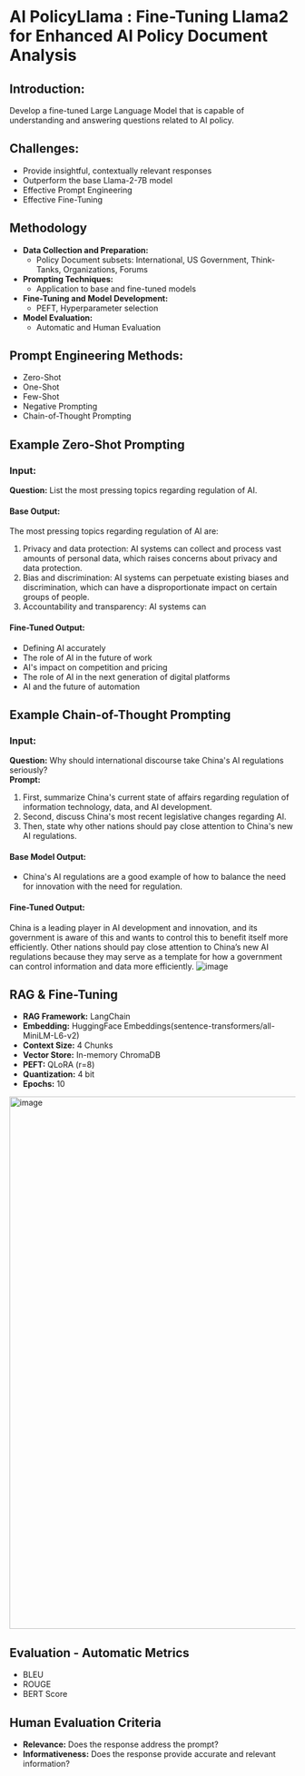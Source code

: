 # AI PolicyLlama : Fine-Tuning Llama2 for Enhanced AI Policy Document Analysis
## Introduction:
Develop a fine-tuned Large Language Model that is capable of understanding and answering questions related to AI policy.

## Challenges:
- Provide insightful, contextually relevant responses
- Outperform the base Llama-2-7B model
- Effective Prompt Engineering
- Effective Fine-Tuning

## Methodology
- **Data Collection and Preparation:**
  - Policy Document subsets: International, US Government, Think-Tanks, Organizations, Forums
- **Prompting Techniques:**
  - Application to base and fine-tuned models
- **Fine-Tuning and Model Development:**
  - PEFT, Hyperparameter selection
- **Model Evaluation:**
  - Automatic and Human Evaluation

## Prompt Engineering Methods:
- Zero-Shot
- One-Shot
- Few-Shot
- Negative Prompting
- Chain-of-Thought Prompting

## Example Zero-Shot Prompting
### Input:
**Question:** List the most pressing topics regarding regulation of AI.
#### Base Output:
The most pressing topics regarding regulation of AI are:
1. Privacy and data protection: AI systems can collect and process vast amounts of personal data, which raises concerns about privacy and data protection.
2. Bias and discrimination: AI systems can perpetuate existing biases and discrimination, which can have a disproportionate impact on certain groups of people.
3. Accountability and transparency: AI systems can
#### Fine-Tuned Output:
- Defining AI accurately
- The role of AI in the future of work
- AI's impact on competition and pricing
- The role of AI in the next generation of digital platforms
- AI and the future of automation

## Example Chain-of-Thought Prompting
### Input:
**Question:** Why should international discourse take China's AI regulations seriously?</br>
**Prompt:**
1. First, summarize China's current state of affairs regarding regulation of information technology, data, and AI development.
2. Second, discuss China's most recent legislative changes regarding AI.
3. Then, state why other nations should pay close attention to China's new AI regulations.
#### Base Model Output:
- China's AI regulations are a good example of how to balance the need for innovation with the need for regulation.
#### Fine-Tuned Output:
China is a leading player in AI development and innovation, and its government is aware of this and wants to control this to benefit itself more efficiently. Other nations should pay close attention to China’s new AI regulations because they may serve as a template for how a government can control information and data more efficiently.
![image](https://github.com/Santhoshkumar-p/llama2-finetuning/assets/24734488/79d4fe89-45d4-4bbd-a59d-6b1e089da98e)


## RAG & Fine-Tuning
- **RAG Framework:** LangChain
- **Embedding:** HuggingFace Embeddings(sentence-transformers/all-MiniLM-L6-v2)
- **Context Size:** 4 Chunks
- **Vector Store:** In-memory ChromaDB
- **PEFT:** QLoRA (r=8)
- **Quantization:** 4 bit
- **Epochs:** 10
<img width="938" alt="image" src="https://github.com/Santhoshkumar-p/llama2-finetuning/assets/24734488/83aa63d8-5b6b-4ad5-a5ce-5a62b9ba2ac1">


## Evaluation - Automatic Metrics
- BLEU
- ROUGE
- BERT Score

## Human Evaluation Criteria
- **Relevance:** Does the response address the prompt?
- **Informativeness:** Does the response provide accurate and relevant information?

